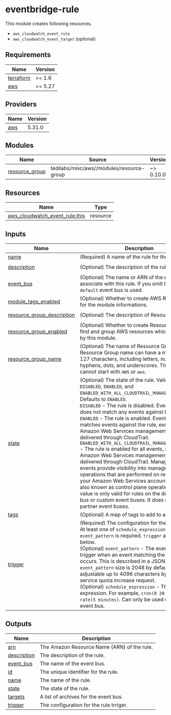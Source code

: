 # eventbridge-rule

This module creates following resources.

- `aws_cloudwatch_event_rule`
- `aws_cloudwatch_event_target` (optional)

<!-- BEGINNING OF PRE-COMMIT-TERRAFORM DOCS HOOK -->
## Requirements

| Name | Version |
|------|---------|
| <a name="requirement_terraform"></a> [terraform](#requirement\_terraform) | >= 1.6 |
| <a name="requirement_aws"></a> [aws](#requirement\_aws) | >= 5.27 |

## Providers

| Name | Version |
|------|---------|
| <a name="provider_aws"></a> [aws](#provider\_aws) | 5.31.0 |

## Modules

| Name | Source | Version |
|------|--------|---------|
| <a name="module_resource_group"></a> [resource\_group](#module\_resource\_group) | tedilabs/misc/aws//modules/resource-group | ~> 0.10.0 |

## Resources

| Name | Type |
|------|------|
| [aws_cloudwatch_event_rule.this](https://registry.terraform.io/providers/hashicorp/aws/latest/docs/resources/cloudwatch_event_rule) | resource |

## Inputs

| Name | Description | Type | Default | Required |
|------|-------------|------|---------|:--------:|
| <a name="input_name"></a> [name](#input\_name) | (Required) A name of the rule for the event bus. | `string` | n/a | yes |
| <a name="input_description"></a> [description](#input\_description) | (Optional) The description of the rule. | `string` | `"Managed by Terraform."` | no |
| <a name="input_event_bus"></a> [event\_bus](#input\_event\_bus) | (Optional) The name or ARN of the event bus to associate with this rule. If you omit this, the `default` event bus is used. | `string` | `"default"` | no |
| <a name="input_module_tags_enabled"></a> [module\_tags\_enabled](#input\_module\_tags\_enabled) | (Optional) Whether to create AWS Resource Tags for the module informations. | `bool` | `true` | no |
| <a name="input_resource_group_description"></a> [resource\_group\_description](#input\_resource\_group\_description) | (Optional) The description of Resource Group. | `string` | `"Managed by Terraform."` | no |
| <a name="input_resource_group_enabled"></a> [resource\_group\_enabled](#input\_resource\_group\_enabled) | (Optional) Whether to create Resource Group to find and group AWS resources which are created by this module. | `bool` | `true` | no |
| <a name="input_resource_group_name"></a> [resource\_group\_name](#input\_resource\_group\_name) | (Optional) The name of Resource Group. A Resource Group name can have a maximum of 127 characters, including letters, numbers, hyphens, dots, and underscores. The name cannot start with `AWS` or `aws`. | `string` | `""` | no |
| <a name="input_state"></a> [state](#input\_state) | (Optional) The state of the rule. Valid values are `DISABLED`, `ENABLED`, and `ENABLED_WITH_ALL_CLOUDTRAIL_MANAGEMENT_EVENTS`. Defaults to `ENABLED`.<br>    `DISABLED` - The rule is disabled. EventBridge does not match any events against the rule.<br>    `ENABLED` - The rule is enabled. EventBridge matches events against the rule, except for Amazon Web Services management events delivered through CloudTrail.<br>    `ENABLED_WITH_ALL_CLOUDTRAIL_MANAGEMENT_EVENTS` - The rule is enabled for all events, including Amazon Web Services management events delivered through CloudTrail. Management events provide visibility into management operations that are performed on resources in your Amazon Web Services account. These are also known as control plane operations. This value is only valid for rules on the default event bus or custom event buses. It does not apply to partner event buses. | `string` | `"ENABLED"` | no |
| <a name="input_tags"></a> [tags](#input\_tags) | (Optional) A map of tags to add to all resources. | `map(string)` | `{}` | no |
| <a name="input_trigger"></a> [trigger](#input\_trigger) | (Required) The configuration for the rule trigger. At least one of `schedule_expression` or `event_pattern` is required. `trigger` as defined below.<br>    (Optional) `event_pattern` - The event pattern to trigger when an event matching the pattern occurs. This is described in a JSON object. The `event_pattern` size is 2048 by default but it is adjustable up to 4096 characters by submitting a service quota increase request.<br>    (Optional) `schedule_expression` - The scheduling expression. For example, `cron(0 20 * * ? *)` or `rate(5 minutes)`. Can only be used on the default event bus. | <pre>object({<br>    event_pattern       = optional(string)<br>    schedule_expression = optional(string)<br>  })</pre> | `{}` | no |

## Outputs

| Name | Description |
|------|-------------|
| <a name="output_arn"></a> [arn](#output\_arn) | The Amazon Resource Name (ARN) of the rule. |
| <a name="output_description"></a> [description](#output\_description) | The description of the rule. |
| <a name="output_event_bus"></a> [event\_bus](#output\_event\_bus) | The name of the event bus. |
| <a name="output_id"></a> [id](#output\_id) | The unique identifier for the rule. |
| <a name="output_name"></a> [name](#output\_name) | The name of the rule. |
| <a name="output_state"></a> [state](#output\_state) | The state of the rule. |
| <a name="output_targets"></a> [targets](#output\_targets) | A list of archives for the event bus. |
| <a name="output_trigger"></a> [trigger](#output\_trigger) | The configuration for the rule trriger. |
<!-- END OF PRE-COMMIT-TERRAFORM DOCS HOOK -->
